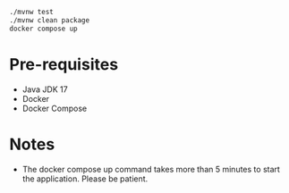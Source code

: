 ```bash
./mvnw test
./mvnw clean package
docker compose up
```

# Pre-requisites
- Java JDK 17
- Docker
- Docker Compose

# Notes
- The docker compose up command takes more than 5 minutes to start the application. Please be patient.